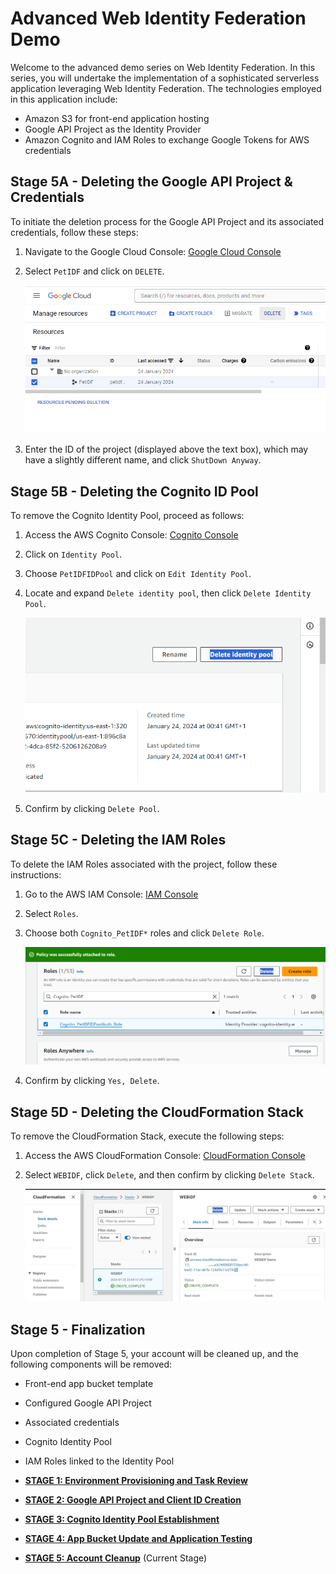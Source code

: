 # Advanced Web Identity Federation Demo

Welcome to the advanced demo series on Web Identity Federation. In this series, you will undertake the implementation of a sophisticated serverless application leveraging Web Identity Federation. The technologies employed in this application include:

- Amazon S3 for front-end application hosting
- Google API Project as the Identity Provider
- Amazon Cognito and IAM Roles to exchange Google Tokens for AWS credentials

## Stage 5A - Deleting the Google API Project & Credentials

To initiate the deletion process for the Google API Project and its associated credentials, follow these steps:

1. Navigate to the Google Cloud Console: [Google Cloud Console](https://console.developers.google.com/cloud-resource-manager)
2. Select `PetIDF` and click on `DELETE`.
	
	![Untitled](/images/Untitled13.png)
	
3. Enter the ID of the project (displayed above the text box), which may have a slightly different name, and click `ShutDown Anyway`.

## Stage 5B - Deleting the Cognito ID Pool

To remove the Cognito Identity Pool, proceed as follows:

1. Access the AWS Cognito Console: [Cognito Console](https://console.aws.amazon.com/cognito/home?region=us-east-1)
2. Click on `Identity Pool`.
3. Choose `PetIDFIDPool` and click on `Edit Identity Pool`.
4. Locate and expand `Delete identity pool`, then click `Delete Identity Pool`.
	
	![Untitled](/images/Untitled14.png)
	
5. Confirm by clicking `Delete Pool`.

## Stage 5C - Deleting the IAM Roles

To delete the IAM Roles associated with the project, follow these instructions:

1. Go to the AWS IAM Console: [IAM Console](https://console.aws.amazon.com/iam/home?region=us-east-1#/home)
2. Select `Roles`.
3. Choose both `Cognito_PetIDF*` roles and click `Delete Role`.
	
	![Untitled](/images/Untitled15.png)
	
4. Confirm by clicking `Yes, Delete`.

## Stage 5D - Deleting the CloudFormation Stack

To remove the CloudFormation Stack, execute the following steps:

1. Access the AWS CloudFormation Console: [CloudFormation Console](https://console.aws.amazon.com/cloudformation/home?region=us-east-1#/stacks?filteringText=&filteringStatus=active&viewNested=true&hideStacks=false)
2. Select `WEBIDF`, click `Delete`, and then confirm by clicking `Delete Stack`.

	![Untitled](/images/Untitled16.jpg)

## Stage 5 - Finalization

Upon completion of Stage 5, your account will be cleaned up, and the following components will be removed:

- Front-end app bucket template
- Configured Google API Project
- Associated credentials
- Cognito Identity Pool
- IAM Roles linked to the Identity Pool

- [**STAGE 1: Environment Provisioning and Task Review**](https://github.com/Gbengard/aws-cognito-web-identity-federation/blob/main/Stage1%20-%20Environment%20Provisioning%20and%20Task%20Review.md)
- [**STAGE 2: Google API Project and Client ID Creation**](https://github.com/Gbengard/aws-cognito-web-identity-federation/blob/main/Stage2%20-%20Create%20Google%20API%20Project%20%26%20Client%20ID.md)
- [**STAGE 3: Cognito Identity Pool Establishment**](https://github.com/Gbengard/aws-cognito-web-identity-federation/blob/main/Stage3%20-%20Create%20Cognito%20Identity%20Pool.md)
- [**STAGE 4: App Bucket Update and Application Testing**](https://github.com/Gbengard/aws-cognito-web-identity-federation/blob/main/Stage4%20-%20Update%20App%20Bucket%20%26%20Test%20Application.md)
- [**STAGE 5: Account Cleanup**](https://github.com/Gbengard/aws-cognito-web-identity-federation/blob/main/Stage5%20-%20Cleanup%20the%20account.md) (Current Stage)
